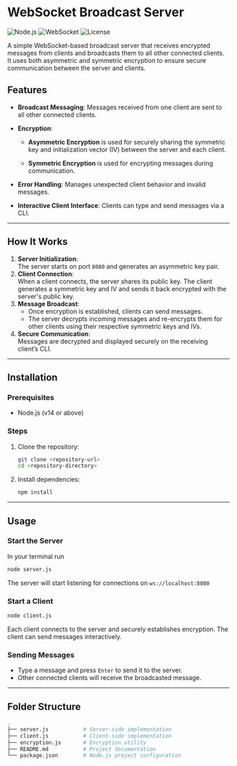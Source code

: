 # WebSocket Broadcast Server
![Node.js](https://img.shields.io/badge/Node.js-v14%2B-green)
![WebSocket](https://img.shields.io/badge/WebSocket-API-blue)
![License](https://img.shields.io/badge/license-MIT-blue.svg)

A simple WebSocket-based broadcast server that receives encrypted messages from clients and broadcasts them to all other connected clients. It uses both asymmetric and symmetric encryption to ensure secure communication between the server and clients.

## Features

- **Broadcast Messaging**: Messages received from one client are sent to all other connected clients.

- **Encryption**: 

  - **Asymmetric Encryption** is used for securely sharing the symmetric key and initialization vector (IV) between the server and each client.

  - **Symmetric Encryption** is used for encrypting messages during communication.

- **Error Handling**: Manages unexpected client behavior and invalid messages.

- **Interactive Client Interface**: Clients can type and send messages via a CLI.

---

## How It Works

1. **Server Initialization**:  
   The server starts on port `8080` and generates an asymmetric key pair.
2. **Client Connection**:  
   When a client connects, the server shares its public key. The client generates a symmetric key and IV and sends it back encrypted with the server's public key.
3. **Message Broadcast**:  
   - Once encryption is established, clients can send messages.
   - The server decrypts incoming messages and re-encrypts them for other clients using their respective symmetric keys and IVs.
4. **Secure Communication**:  
   Messages are decrypted and displayed securely on the receiving client’s CLI.

---

## Installation

### Prerequisites

- Node.js (v14 or above)

### Steps

1. Clone the repository:
   ```bash
   git clone <repository-url>
   cd <repository-directory>
   ```

2. Install dependencies:
    ```bash
    npm install
    ```

---

## Usage

### Start the Server

In your terminal run

```bash
node server.js
```

The server will start listening for connections on ```ws://localhost:8080```

### Start a Client

```bash
node client.js
```

Each client connects to the server and securely establishes encryption. The client can send messages interactively.



### Sending Messages

- Type a message and press ```Enter``` to send it to the server.
- Other connected clients will receive the broadcasted message.

---

## Folder Structure

```bash
.
├── server.js           # Server-side implementation
├── client.js           # Client-side implementation
├── encryption.js       # Encryption utility 
├── README.md           # Project documentation
└── package.json        # Node.js project configuration

```

